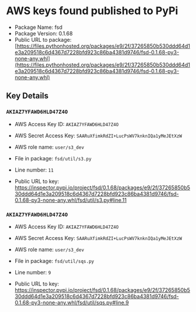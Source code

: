 # AWS keys found published to PyPi

* Package Name: fsd
* Package Version: 0.1.68
* Public URL to package: [https://files.pythonhosted.org/packages/e9/2f/37265850b530ddd64d1e3a209518c6d4367d7228bfd923c86ba4381d9746/fsd-0.1.68-py3-none-any.whl](https://files.pythonhosted.org/packages/e9/2f/37265850b530ddd64d1e3a209518c6d4367d7228bfd923c86ba4381d9746/fsd-0.1.68-py3-none-any.whl)

## Key Details

### `AKIAZ7YFAWD6HLD47Z4O`

* AWS Access Key ID: `AKIAZ7YFAWD6HLD47Z4O`
* AWS Secret Access Key: `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` 
* AWS role name: `user/s3_dev`
* File in package: `fsd/util/s3.py`
* Line number: `11`

* Public URL to key: https://inspector.pypi.io/project/fsd/0.1.68/packages/e9/2f/37265850b530ddd64d1e3a209518c6d4367d7228bfd923c86ba4381d9746/fsd-0.1.68-py3-none-any.whl/fsd/util/s3.py#line.11



### `AKIAZ7YFAWD6HLD47Z4O`

* AWS Access Key ID: `AKIAZ7YFAWD6HLD47Z4O`
* AWS Secret Access Key: `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` 
* AWS role name: `user/s3_dev`
* File in package: `fsd/util/sqs.py`
* Line number: `9`

* Public URL to key: https://inspector.pypi.io/project/fsd/0.1.68/packages/e9/2f/37265850b530ddd64d1e3a209518c6d4367d7228bfd923c86ba4381d9746/fsd-0.1.68-py3-none-any.whl/fsd/util/sqs.py#line.9


